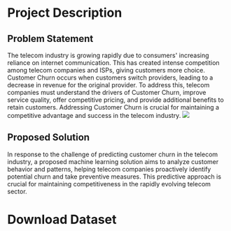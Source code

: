 # Project Description

## Problem Statement
The telecom industry is growing rapidly due to consumers' increasing reliance on internet communication. This has created intense competition among telecom companies and ISPs, giving customers more choice. Customer Churn occurs when customers switch providers, leading to a decrease in revenue for the original provider. To address this, telecom companies must understand the drivers of Customer Churn, improve service quality, offer competitive pricing, and provide additional benefits to retain customers. Addressing Customer Churn is crucial for maintaining a competitive advantage and success in the telecom industry.
![](https://www.ibef.org/assets/images/Telecom-Industry-2.jpg)

## Proposed Solution
In response to the challenge of predicting customer churn in the telecom industry, a proposed machine learning solution aims to analyze customer behavior and patterns, helping telecom companies proactively identify potential churn and take preventive measures. This predictive approach is crucial for maintaining competitiveness in the rapidly evolving telecom sector.

# Download Dataset